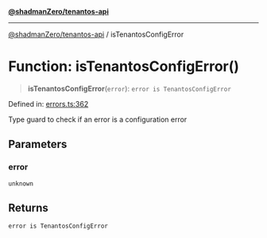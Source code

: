 [**@shadmanZero/tenantos-api**](../README.md)

***

[@shadmanZero/tenantos-api](../globals.md) / isTenantosConfigError

# Function: isTenantosConfigError()

> **isTenantosConfigError**(`error`): `error is TenantosConfigError`

Defined in: [errors.ts:362](https://github.com/shadmanZero/tenantos-api/blob/1519ecac4035082956b06ca1cf266b8ad4cc7904/src/errors.ts#L362)

Type guard to check if an error is a configuration error

## Parameters

### error

`unknown`

## Returns

`error is TenantosConfigError`

